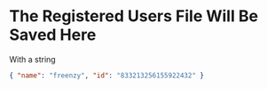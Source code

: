 # The Registered Users File Will Be Saved Here
With a string
```json
{ "name": "freenzy", "id": "833213256155922432" }
```
